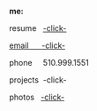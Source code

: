 **me:**

resume
&nbsp; <a href="RESUME SUM.pdf" download target="_blank">  -click-
 
email
&nbsp; &nbsp;&nbsp;&nbsp;<a href="mailto:bharat_nair@hotmail.com">-click-</a><br>


phone
 &nbsp;  &nbsp;  510.999.1551
 
projects
 &nbsp;-click-
 
photos
&nbsp; <a href="Resume Photos.pdf" download target="_blank">  -click-


